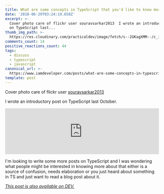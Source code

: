 ```yaml
---
title: What are some concepts in TypeScript that you'd like to know more about?
date: '2018-06-29T03:24:19.658Z'
excerpt: >-
  Cover photo care of flickr user souravsarkar2013  I wrote an introductory post
  on TypeScript last...
thumb_img_path: >-
  https://res.cloudinary.com/practicaldev/image/fetch/s--2GKagXMM--/c_imagga_scale,f_auto,fl_progressive,h_420,q_auto,w_1000/https://thepracticaldev.s3.amazonaws.com/i/luvah6kr7f6vetiiqaxg.jpg
comments_count: 14
positive_reactions_count: 44
tags:
  - discuss
  - typescript
  - javascript
canonical_url: >-
  https://www.iamdeveloper.com/posts/what-are-some-concepts-in-typescript-that-youd-like-to-know-more-about-noo/
template: post
---
```


Cover photo care of flickr user [souravsarkar2013](https://www.flickr.com/photos/92053900@N03/16659546550/in/photolist-ro9wMd-WRZ2wD-26tFjL-22MBhkt-7mQhsN-9qQG62-891kTk-9tFtFC-4bnx2A-EC1Csj-9jzmL-hFH47m-qSZ3ba-s7pWuD-dH8jXj-TgEWvv-5X7HHc-6D7weu-HXBVQ7-VU7PKK-WwKHHz-23orEgj-7L79sg-4iULmP-7bQgqX-UsK3vf-CQXZzb-oDGZ6o-23EYnMb-23KMSu1-cGReY-21naAZd-5BWfgi-nLoZU1-awFL43-8T6uBf-CX29jx-nGs91v-Tkj9GH-E5sx6n-24rxy13-eXxBbN-4TPUa4-4NMzmm-pcWZGc-bye7RN-muNzJP-4xVA2H-hMf6u5-dNEZD2)

I wrote an introductory post on TypeScript last October.

<iframe class="liquidTag" src="https://dev.to/embed/link?args=https%3A%2F%2Fdev.to%2Fnickytonline%2Fwhy-you-might-want-to-consider-using-typescript-6j3" style="border: 0; width: 100%;"></iframe>

I'm looking to write some more posts on TypeScript and I was wondering what people might be interested in knowing more about that either is a source of confusion, needs elaboration or you just heard about something in TS and just want to read a blog post about it.

_[This post is also available on DEV.](https://dev.to/nickytonline/what-are-some-concepts-in-typescript-that-youd-like-to-know-more-about-noo)_

<script>
const parent = document.getElementsByTagName('head')[0];
const script = document.createElement('script');
script.type = 'text/javascript';
script.src = 'https://cdnjs.cloudflare.com/ajax/libs/iframe-resizer/4.1.1/iframeResizer.min.js';
script.charset = 'utf-8';
script.onload = function() {
    window.iFrameResize({}, '.liquidTag');
};
parent.appendChild(script);
</script>
